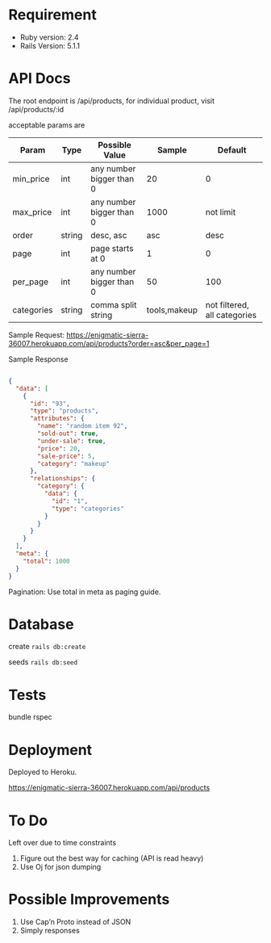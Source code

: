 # Requirement

* Ruby version: 2.4
* Rails Version: 5.1.1

# API Docs

The root endpoint is /api/products, for individual product, visit /api/products/:id

acceptable params are 


| Param  | Type | Possible Value | Sample | Default
| ------ | ---- | ---- | ---- | ---- |
| min_price  | int  | any number bigger than 0 | 20 | 0
| max_price  | int  | any number bigger than 0 | 1000 | not limit
| order  | string  | desc, asc | asc | desc
| page  | int  | page starts at 0 | 1 | 0
| per_page  | int  | any number bigger than 0 | 50 | 100
| categories  | string  | comma split string | tools,makeup | not filtered, all categories

Sample Request: https://enigmatic-sierra-36007.herokuapp.com/api/products?order=asc&per_page=1

Sample Response

``` json

{
  "data": [
    {
      "id": "93",
      "type": "products",
      "attributes": {
        "name": "random item 92",
        "sold-out": true,
        "under-sale": true,
        "price": 20,
        "sale-price": 5,
        "category": "makeup"
      },
      "relationships": {
        "category": {
          "data": {
            "id": "1",
            "type": "categories"
          }
        }
      }
    }
  ],
  "meta": {
    "total": 1000
  }
}

```

Pagination: Use total in meta as paging guide.


# Database

create `rails db:create` 

seeds `rails db:seed` 

# Tests

bundle rspec

# Deployment

Deployed to Heroku.

https://enigmatic-sierra-36007.herokuapp.com/api/products

# To Do

Left over due to time constraints

1. Figure out the best way for caching (API is read heavy)
2. Use Oj for json dumping

# Possible Improvements

1. Use Cap’n Proto instead of JSON
2. Simply responses
